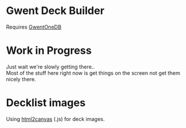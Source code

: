 # Gwent Deck Builder
Requires [GwentOneDB](https://github.com/teddybee-r/GwentOneDB "GwentOneDB - github")  

# Work in Progress
Just wait we're slowly getting there..  
Most of the stuff here right now is get things on the screen not get them nicely there.

# Decklist images
Using [html2canvas](https://html2canvas.hertzen.com/ "html2canvas.hertzen.com") (.js) for deck images.